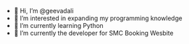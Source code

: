 - 👋 Hi, I’m @geevadali
- 👀 I’m interested in expanding my programming knowledge
- 🌱 I’m currently learning Python
- 💞️ I’m currently the developer for SMC Booking Wesbite

<!---
geevadali/geevadali is a ✨ special ✨ repository because its `README.md` (this file) appears on your GitHub profile.
You can click the Preview link to take a look at your changes.
--->
